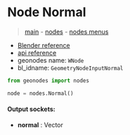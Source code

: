 # Node Normal

> [main](../structure.md) - [nodes](nodes.md) - [nodes menus](nodes_menus.md)

- [Blender reference](https://docs.blender.org/manual/en/latest/modeling/geometry_nodes/input/normal.html)
- [api reference](https://docs.blender.org/api/current/bpy.types.GeometryNodeInputNormal.html)
- geonodes name: `WNode`
- bl_idname: `GeometryNodeInputNormal`

```python
from geonodes import nodes

node = nodes.Normal()
```

#### Output sockets:

- **normal** : Vector

